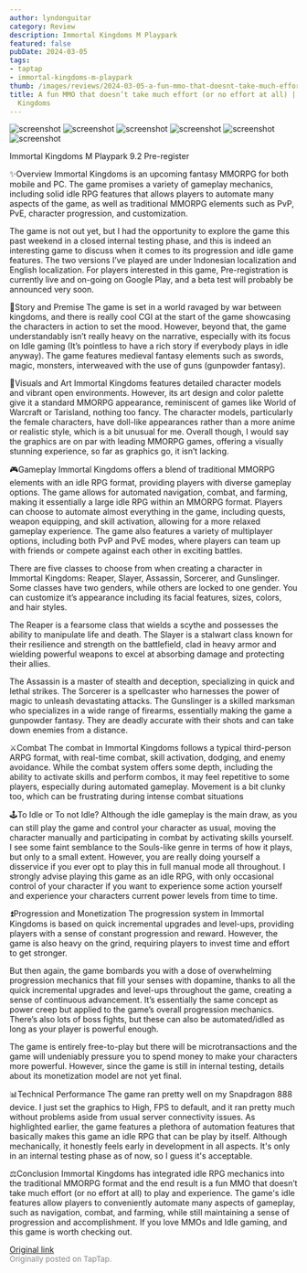 ```yaml
---
author: lyndonguitar
category: Review
description: Immortal Kingdoms M Playpark
featured: false
pubDate: 2024-03-05
tags:
- taptap
- immortal-kingdoms-m-playpark
thumb: /images/reviews/2024-03-05-a-fun-mmo-that-doesnt-take-much-effort-or-no-effort-at-all--preview---immortal-kingdoms-0.avif
title: A fun MMO that doesn’t take much effort (or no effort at all) | Preview - Immortal
  Kingdoms
---
```


<div class="gallery">
  <img src="/images/reviews/2024-03-05-a-fun-mmo-that-doesnt-take-much-effort-or-no-effort-at-all--preview---immortal-kingdoms-0.avif" alt="screenshot" />
  <img src="/images/reviews/2024-03-05-a-fun-mmo-that-doesnt-take-much-effort-or-no-effort-at-all--preview---immortal-kingdoms-1.avif" alt="screenshot" />
  <img src="/images/reviews/2024-03-05-a-fun-mmo-that-doesnt-take-much-effort-or-no-effort-at-all--preview---immortal-kingdoms-2.avif" alt="screenshot" />
  <img src="/images/reviews/2024-03-05-a-fun-mmo-that-doesnt-take-much-effort-or-no-effort-at-all--preview---immortal-kingdoms-3.avif" alt="screenshot" />
  <img src="/images/reviews/2024-03-05-a-fun-mmo-that-doesnt-take-much-effort-or-no-effort-at-all--preview---immortal-kingdoms-4.avif" alt="screenshot" />
  <img src="/images/reviews/2024-03-05-a-fun-mmo-that-doesnt-take-much-effort-or-no-effort-at-all--preview---immortal-kingdoms-5.avif" alt="screenshot" />
</div>

Immortal Kingdoms M Playpark
9.2
Pre-register

✨Overview
Immortal Kingdoms is an upcoming fantasy MMORPG for both mobile and PC. The game promises a variety of gameplay mechanics, including solid idle RPG features that allows players to automate many aspects of the game, as well as traditional MMORPG elements such as PvP, PvE, character progression, and customization.

The game is not out yet, but I had the opportunity to explore the game this past weekend in a closed internal testing phase, and this is indeed an interesting game to discuss when it comes to its progression and idle game features. The two versions I’ve played are under Indonesian localization and English localization. For players interested in this game, Pre-registration is currently live and on-going on Google Play, and a beta test will probably be announced very soon.

📖Story and Premise
The game is set in a world ravaged by war between kingdoms, and there is really cool CGI at the start of the game showcasing the characters in action to set the mood. However, beyond that, the game understandably isn’t really heavy on the narrative, especially with its focus on Idle gaming (It’s pointless to have a rich story if everybody plays in idle anyway). The game features medieval fantasy elements such as swords, magic, monsters, interweaved with the use of guns (gunpowder fantasy).

🎨Visuals and Art
Immortal Kingdoms features detailed character models and vibrant open environments. However, its art design and color palette give it a standard MMORPG appearance, reminiscent of games like World of Warcraft or Tarisland, nothing too fancy. The character models, particularly the female characters, have doll-like appearances rather than a more anime or realistic style, which is a bit unusual for me. Overall though, I would say the graphics are on par with leading MMORPG games, offering a visually stunning experience, so far as graphics go, it isn’t lacking.

🎮Gameplay
Immortal Kingdoms offers a blend of traditional MMORPG elements with an idle RPG format, providing players with diverse gameplay options. The game allows for automated navigation, combat, and farming, making it essentially a large idle RPG within an MMORPG format. Players can choose to automate almost everything in the game, including quests, weapon equipping, and skill activation, allowing for a more relaxed gameplay experience. The game also features a variety of multiplayer options, including both PvP and PvE modes, where players can team up with friends or compete against each other in exciting battles.

There are five classes to choose from when creating a character in Immortal Kingdoms: Reaper, Slayer, Assassin, Sorcerer, and Gunslinger. Some classes have two genders, while others are locked to one gender. You can customize it’s appearance including its facial features, sizes, colors, and hair styles.

The Reaper is a fearsome class that wields a scythe and possesses the ability to manipulate life and death. The Slayer is a stalwart class known for their resilience and strength on the battlefield, clad in heavy armor and wielding powerful weapons to excel at absorbing damage and protecting their allies.

The Assassin is a master of stealth and deception, specializing in quick and lethal strikes. The Sorcerer is a spellcaster who harnesses the power of magic to unleash devastating attacks. The Gunslinger is a skilled marksman who specializes in a wide range of firearms, essentially making the game a gunpowder fantasy. They are deadly accurate with their shots and can take down enemies from a distance.

⚔️Combat
The combat in Immortal Kingdoms follows a typical third-person ARPG format, with real-time combat, skill activation, dodging, and enemy avoidance. While the combat system offers some depth, including the ability to activate skills and perform combos, it may feel repetitive to some players, especially during automated gameplay. Movement is a bit clunky too, which can be frustrating during intense combat situations

🕹To Idle or To not Idle?
Although the idle gameplay is the main draw, as you can still play the game and control your character as usual, moving the character manually and participating in combat by activating skills yourself. I see some faint semblance to the Souls-like genre in terms of how it plays, but only to a small extent. However, you are really doing yourself a disservice if you ever opt to play this in full manual mode all throughout. I strongly advise playing this game as an idle RPG, with only occasional control of your character if you want to experience some action yourself and experience your characters current power levels from time to time.

⏫Progression and Monetization
The progression system in Immortal Kingdoms is based on quick incremental upgrades and level-ups, providing players with a sense of constant progression and reward. However, the game is also heavy on the grind, requiring players to invest time and effort to get stronger.

But then again, the game bombards you with a dose of overwhelming progression mechanics that fill your senses with dopamine, thanks to all the quick incremental upgrades and level-ups throughout the game, creating a sense of continuous advancement. It’s essentially the same concept as power creep but applied to the game’s overall progression mechanics. There’s also lots of boss fights, but these can also be automated/idled as long as your player is powerful enough.

The game is entirely free-to-play but there will be microtransactions and the game will undeniably pressure you to spend money to make your characters more powerful. However, since the game is still in internal testing, details about its monetization model are not yet final.

📊Technical Performance
The game ran pretty well on my Snapdragon 888 device. I just set the graphics to High, FPS to default, and it ran pretty much without problems aside from usual server connectivity issues. As highlighted earlier, the game features a plethora of automation features that basically makes this game an idle RPG that can be play by itself. Although mechanically, it honestly feels early in development in all aspects. It's only in an internal testing phase as of now, so I guess it's acceptable.

⚖️Conclusion
Immortal Kingdoms has integrated idle RPG mechanics into the traditional MMORPG format and the end result is a fun MMO that doesn’t take much effort (or no effort at all) to play and experience. The game's idle features allow players to conveniently automate many aspects of gameplay, such as navigation, combat, and farming, while still maintaining a sense of progression and accomplishment. If you love MMOs and Idle gaming, and this game is worth checking out.

[Original link](https://www.taptap.io/post/7084239)<br><span style="font-size: 0.95em; color: #888;">Originally posted on TapTap.</span>